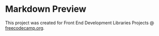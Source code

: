 # Markdown Preview

This project was created for Front End Development Libraries Projects @ [freecodecamp.org](https://www.freecodecamp.org/learn/front-end-libraries/#front-end-libraries-projects).

